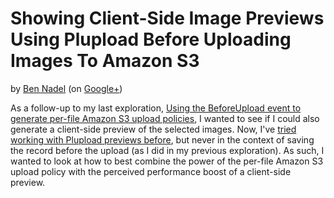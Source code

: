 
# Showing Client-Side Image Previews Using Plupload Before Uploading Images To Amazon S3

by [Ben Nadel][bennadel] (on [Google+][googleplus])

As a follow-up to my last exploration, [Using the BeforeUpload event to generate per-file Amazon S3 upload policies][plupload-s3-beforeupload],
I wanted to see if I could also generate a client-side preview of the selected images. Now, I've 
[tried working with Plupload previews before][plupload-preview], but never in the context of saving
the record before the upload (as I did in my previous exploration). As such, I wanted to look at 
how to best combine the power of the per-file Amazon S3 upload policy with the perceived 
performance boost of a client-side preview.


[bennadel]: http://www.bennadel.com
[googleplus]: https://plus.google.com/108976367067760160494?rel=author
[plupload]: http://plupload.com
[angularjs]: http://angularjs.org
[plupload-s3-beforeupload]: http://www.bennadel.com/blog/2653-using-beforeupload-to-generate-per-file-amazon-s3-upload-policies-using-plupload.htm
[plupload-preview]: http://www.bennadel.com/blog/2563-showing-plupload-image-previews-using-base64-encoded-data-urls.htm